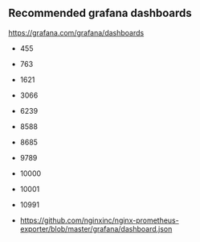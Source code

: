 ## Recommended grafana dashboards
https://grafana.com/grafana/dashboards
* 455
* 763
* 1621
* 3066
* 6239
* 8588
* 8685
* 9789
* 10000
* 10001
* 10991

* https://github.com/nginxinc/nginx-prometheus-exporter/blob/master/grafana/dashboard.json